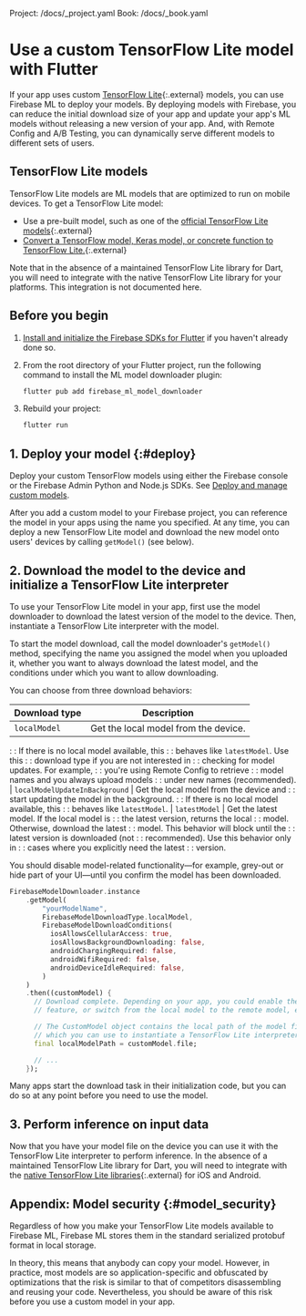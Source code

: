 Project: /docs/_project.yaml
Book: /docs/_book.yaml

<link rel="stylesheet" type="text/css" href="/styles/docs.css" />

# Use a custom TensorFlow Lite model with Flutter

If your app uses custom
[TensorFlow Lite](https://www.tensorflow.org/lite/){:.external} models, you can
use Firebase ML to deploy your models. By deploying models with Firebase, you
can reduce the initial download size of your app and update your app's ML models
without releasing a new version of your app. And, with Remote Config and A/B
Testing, you can dynamically serve different models to different sets of users.

## TensorFlow Lite models

TensorFlow Lite models are ML models that are optimized to run on mobile
devices. To get a TensorFlow Lite model:

- Use a pre-built model, such as one of the [official TensorFlow Lite models](https://www.tensorflow.org/lite/models){:.external}
- [Convert a TensorFlow model, Keras model, or concrete function to TensorFlow Lite.](https://www.tensorflow.org/lite/convert){:.external}

Note that in the absence of a maintained TensorFlow Lite library for Dart, you
will need to integrate with the native TensorFlow Lite library for your
platforms. This integration is not documented here.

## Before you begin

1.  [Install and initialize the Firebase SDKs for Flutter](/docs/flutter/setup)
    if you haven't already done so.

1.  From the root directory of your Flutter project, run the following
    command to install the ML model downloader plugin:

    ```bash
    flutter pub add firebase_ml_model_downloader
    ```

1.  Rebuild your project:

    ```bash
    flutter run
    ```

## 1. Deploy your model {:#deploy}

Deploy your custom TensorFlow models using either the Firebase console or
the Firebase Admin Python and Node.js SDKs. See
[Deploy and manage custom models](/docs/ml/manage-hosted-models).

After you add a custom model to your Firebase project, you can reference the
model in your apps using the name you specified. At any time, you can deploy a
new TensorFlow Lite model and download the new model onto users' devices by
calling `getModel()` (see below).

## 2. Download the model to the device and initialize a TensorFlow Lite interpreter

To use your TensorFlow Lite model in your app, first use the model downloader
to download the latest version of the model to the device. Then, instantiate a
TensorFlow Lite interpreter with the model.

To start the model download, call the model downloader's `getModel()` method,
specifying the name you assigned the model when you uploaded it, whether you
want to always download the latest model, and the conditions under which you
want to allow downloading.

You can choose from three download behaviors:

| Download type                    | Description
|----------------------------------|--------------------------------------------
| `localModel`                     | Get the local model from the device.
:                                  : If there is no local model available, this
:                                  : behaves like `latestModel`. Use this
:                                  : download type if you are not interested in
:                                  : checking for model updates. For example,
:                                  : you're using Remote Config to retrieve
:                                  : model names and you always upload models
:                                  : under new names (recommended).
| `localModelUpdateInBackground`   | Get the local model from the device and
:                                  : start updating the model in the background.
:                                  : If there is no local model available, this
:                                  : behaves like `latestModel`.
| `latestModel`                    | Get the latest model. If the local model is
:                                  : the latest version, returns the local
:                                  : model. Otherwise, download the latest
:                                  : model. This behavior will block until the
:                                  : latest version is downloaded (not
:                                  : recommended). Use this behavior only in
:                                  : cases where you explicitly need the latest
:                                  : version.

You should disable model-related functionality&mdash;for example, grey-out or
hide part of your UI&mdash;until you confirm the model has been downloaded.

```dart
FirebaseModelDownloader.instance
    .getModel(
        "yourModelName",
        FirebaseModelDownloadType.localModel,
        FirebaseModelDownloadConditions(
          iosAllowsCellularAccess: true,
          iosAllowsBackgroundDownloading: false,
          androidChargingRequired: false,
          androidWifiRequired: false,
          androidDeviceIdleRequired: false,
        )
    )
    .then((customModel) {
      // Download complete. Depending on your app, you could enable the ML
      // feature, or switch from the local model to the remote model, etc.

      // The CustomModel object contains the local path of the model file,
      // which you can use to instantiate a TensorFlow Lite interpreter.
      final localModelPath = customModel.file;

      // ...
    });
```

Many apps start the download task in their initialization code, but you can do
so at any point before you need to use the model.


## 3. Perform inference on input data

Now that you have your model file on the device you can use it with the
TensorFlow Lite interpreter to perform inference. In the absence of a maintained
TensorFlow Lite library for Dart, you will need to integrate with the
[native TensorFlow Lite libraries](https://www.tensorflow.org/lite){:.external}
for iOS and Android.


## Appendix: Model security {:#model_security}

Regardless of how you make your TensorFlow Lite models available to
Firebase ML, Firebase ML stores them in the standard serialized protobuf format in
local storage.

In theory, this means that anybody can copy your model. However,
in practice, most models are so application-specific and obfuscated by
optimizations that the risk is similar to that of competitors disassembling and
reusing your code. Nevertheless, you should be aware of this risk before you use
a custom model in your app.
